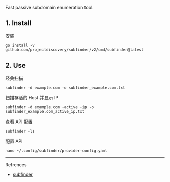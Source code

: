 Fast passive subdomain enumeration tool.

## 1. Install

安装

```
go install -v github.com/projectdiscovery/subfinder/v2/cmd/subfinder@latest
```

## 2. Use

经典扫描

```
subfinder -d example.com -o subfinder_example.com.txt
```

扫描存活的 Host 并显示 IP

```
subfinder -d example.com -active -ip -o subfinder_example.com_active_ip.txt
```

查看 API 配置

```
subfinder -ls
```

配置 API

```
nano ~/.config/subfinder/provider-config.yaml
```

---

Refrences

- [subfinder](https://github.com/projectdiscovery/subfinder)

